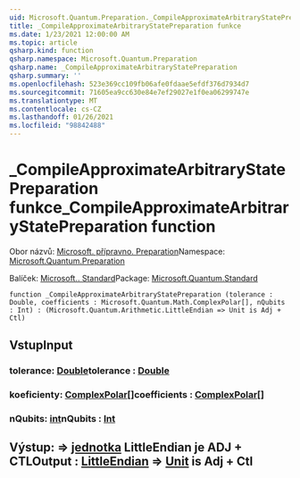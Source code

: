 ```yaml
---
uid: Microsoft.Quantum.Preparation._CompileApproximateArbitraryStatePreparation
title: _CompileApproximateArbitraryStatePreparation funkce
ms.date: 1/23/2021 12:00:00 AM
ms.topic: article
qsharp.kind: function
qsharp.namespace: Microsoft.Quantum.Preparation
qsharp.name: _CompileApproximateArbitraryStatePreparation
qsharp.summary: ''
ms.openlocfilehash: 523e369cc109fb06afe0fdaae5efdf376d7934d7
ms.sourcegitcommit: 71605ea9cc630e84e7ef29027e1f0ea06299747e
ms.translationtype: MT
ms.contentlocale: cs-CZ
ms.lasthandoff: 01/26/2021
ms.locfileid: "98842488"
---
```

# <a name="_compileapproximatearbitrarystatepreparation-function"></a><span data-ttu-id="3c137-102">_CompileApproximateArbitraryStatePreparation funkce</span><span class="sxs-lookup"><span data-stu-id="3c137-102">_CompileApproximateArbitraryStatePreparation function</span></span>

<span data-ttu-id="3c137-103">Obor názvů: [Microsoft. přípravno. Preparation](xref:Microsoft.Quantum.Preparation)</span><span class="sxs-lookup"><span data-stu-id="3c137-103">Namespace: [Microsoft.Quantum.Preparation](xref:Microsoft.Quantum.Preparation)</span></span>

<span data-ttu-id="3c137-104">Balíček: [Microsoft.. Standard](https://nuget.org/packages/Microsoft.Quantum.Standard)</span><span class="sxs-lookup"><span data-stu-id="3c137-104">Package: [Microsoft.Quantum.Standard](https://nuget.org/packages/Microsoft.Quantum.Standard)</span></span>




```qsharp
function _CompileApproximateArbitraryStatePreparation (tolerance : Double, coefficients : Microsoft.Quantum.Math.ComplexPolar[], nQubits : Int) : (Microsoft.Quantum.Arithmetic.LittleEndian => Unit is Adj + Ctl)
```


## <a name="input"></a><span data-ttu-id="3c137-105">Vstup</span><span class="sxs-lookup"><span data-stu-id="3c137-105">Input</span></span>

### <a name="tolerance--double"></a><span data-ttu-id="3c137-106">tolerance: [Double](xref:microsoft.quantum.lang-ref.double)</span><span class="sxs-lookup"><span data-stu-id="3c137-106">tolerance : [Double](xref:microsoft.quantum.lang-ref.double)</span></span>




### <a name="coefficients--complexpolar"></a><span data-ttu-id="3c137-107">koeficienty: [ComplexPolar](xref:Microsoft.Quantum.Math.ComplexPolar)[]</span><span class="sxs-lookup"><span data-stu-id="3c137-107">coefficients : [ComplexPolar](xref:Microsoft.Quantum.Math.ComplexPolar)[]</span></span>




### <a name="nqubits--int"></a><span data-ttu-id="3c137-108">nQubits: [int](xref:microsoft.quantum.lang-ref.int)</span><span class="sxs-lookup"><span data-stu-id="3c137-108">nQubits : [Int](xref:microsoft.quantum.lang-ref.int)</span></span>





## <a name="output--littleendian--unit--is-adj--ctl"></a><span data-ttu-id="3c137-109">Výstup: [](xref:Microsoft.Quantum.Arithmetic.LittleEndian) => [jednotka](xref:microsoft.quantum.lang-ref.unit) LittleEndian je ADJ + CTL</span><span class="sxs-lookup"><span data-stu-id="3c137-109">Output : [LittleEndian](xref:Microsoft.Quantum.Arithmetic.LittleEndian) => [Unit](xref:microsoft.quantum.lang-ref.unit)  is Adj + Ctl</span></span>

